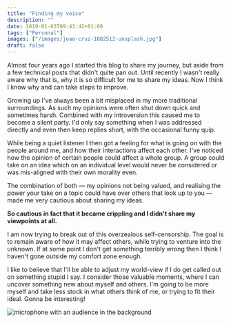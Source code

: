 ```yaml
---
title: "Finding my voice"
description: ""
date: 2019-01-03T09:43:42+01:00
tags: ["Personal"]
images: ["/images/joao-cruz-1082512-unsplash.jpg"]
draft: false
---
```

Almost four years ago I started this blog to share my journey, but aside from a few technical posts that didn't quite pan out. Until recently I wasn't really aware why that is, why it is so difficult for me to share my ideas. Now I think I know why and can take steps to improve.<!--more-->

Growing up I've always been a bit misplaced in my more traditional surroundings. As such my opinions were often shut down quick and sometimes harsh. Combined with my introversion this caused me to become a silent party. I'd only say something when I was addressed directly and even then keep replies short, with the occasional funny quip.

While being a quiet listener I then got a feeling for what is going on with the people around me, and how their interactions affect each other. I've noticed how the opinion of certain people could affect a whole group. A group could take on an idea which on an individual level would never be considered or was mis-aligned with their own morality even.

The combination of both — my opinions not being valued, and realising the power your take on a topic could have over others that look up to you — made me very cautious about sharing my ideas.

**So cautious in fact that it became crippling and I didn't share my viewpoints at all.**

I am now trying to break out of this overzealous self-censorship. The goal is to remain aware of how it may affect others, while trying to venture into the unknown. If at some point I don't get something terribly wrong then I think I haven't gone outside my comfort zone enough.

I like to believe that I'll be able to adjust my world-view if I do get called out on something stupid I say. I consider those valuable moments, where I can uncover something new about myself and others. I'm going to be more myself and take less stock in what others think of me, or trying to fit their ideal. Gonna be interesting!

![microphone with an audience in the background](/images/joao-cruz-1082512-unsplash.jpg)
